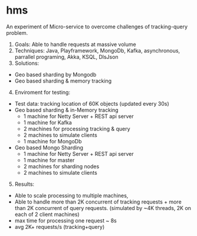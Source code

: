 # hms
An experiment of Micro-service to overcome challenges of tracking-query problem.
1. Goals: Able to handle requests at massive volume
2. Techniques: Java, Playframework, MongoDb, Kafka, asynchronous, parrallel programing, Akka, KSQL, DlsJson
3. Solutions: 
  * Geo based sharding by Mongodb
  * Geo based sharding & memory tracking
4. Enviroment for testing:
 * Test data: tracking location of 60K objects (updated every 30s)
 * Geo based sharding & in-Memory tracking
     * 1 machine for Netty Server + REST api server
     * 1 machine for Kafka 
     * 2 machines for processing tracking & query
     * 2 machines to simulate clients
     * 1 machine for MongoDb
 * Geo based Mongo Sharding
     * 1 machine for Netty Server + REST api server
     * 1 machine for master
     * 2 machines for sharding nodes
     * 2 machines to simulate clients
5. Results: 
  * Able to scale processing to multiple machines, 
  * Able to handle more than 2K concurrent of tracking requests + more than 2K concurrent of query requests. 
   (simulated by ~4K threads, 2K on each of 2 client machines)
  * max time for processing one request ~ 8s
  * avg 2K+ requests/s (tracking+query) 
